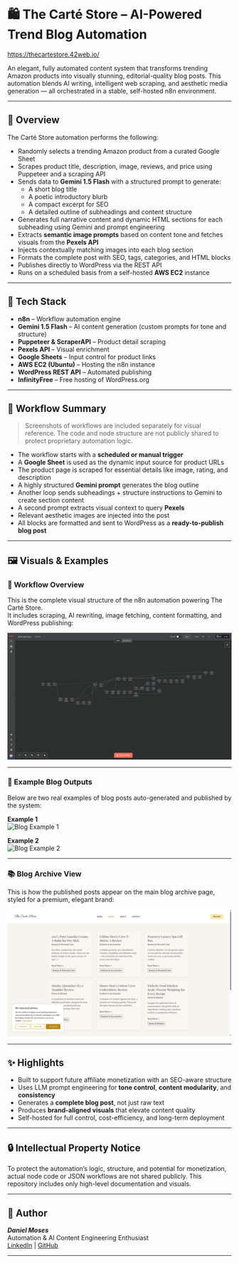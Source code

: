 # 🛍️ The Carté Store – AI-Powered Trend Blog Automation

https://thecartestore.42web.io/

An elegant, fully automated content system that transforms trending Amazon products into visually stunning, editorial-quality blog posts. This automation blends AI writing, intelligent web scraping, and aesthetic media generation — all orchestrated in a stable, self-hosted n8n environment.

---

## 🚀 Overview

The Carté Store automation performs the following:

- Randomly selects a trending Amazon product from a curated Google Sheet
- Scrapes product title, description, image, reviews, and price using Puppeteer and a scraping API
- Sends data to **Gemini 1.5 Flash** with a structured prompt to generate:
  - A short blog title
  - A poetic introductory blurb
  - A compact excerpt for SEO
  - A detailed outline of subheadings and content structure
- Generates full narrative content and dynamic HTML sections for each subheading using Gemini and prompt engineering
- Extracts **semantic image prompts** based on content tone and fetches visuals from the **Pexels API**
- Injects contextually matching images into each blog section
- Formats the complete post with SEO, tags, categories, and HTML blocks
- Publishes directly to WordPress via the REST API
- Runs on a scheduled basis from a self-hosted **AWS EC2** instance

---

## 🧠 Tech Stack

- **n8n** – Workflow automation engine
- **Gemini 1.5 Flash** – AI content generation (custom prompts for tone and structure)
- **Puppeteer & ScraperAPI** – Product detail scraping
- **Pexels API** – Visual enrichment
- **Google Sheets** – Input control for product links
- **AWS EC2 (Ubuntu)** – Hosting the n8n instance
- **WordPress REST API** – Automated publishing
- **InfinityFree** – Free hosting of WordPress.org

---

## 🔧 Workflow Summary

> Screenshots of workflows are included separately for visual reference. The code and node structure are not publicly shared to protect proprietary automation logic.

- The workflow starts with a **scheduled or manual trigger**
- A **Google Sheet** is used as the dynamic input source for product URLs
- The product page is scraped for essential details like image, rating, and description
- A highly structured **Gemini prompt** generates the blog outline
- Another loop sends subheadings + structure instructions to Gemini to create section content
- A second prompt extracts visual context to query **Pexels**
- Relevant aesthetic images are injected into the post
- All blocks are formatted and sent to WordPress as a **ready-to-publish blog post**

---

## 🖼️ Visuals & Examples

### 🔧 Workflow Overview

This is the complete visual structure of the n8n automation powering The Carté Store.  
It includes scraping, AI rewriting, image fetching, content formatting, and WordPress publishing:

![Workflow Visual](https://github.com/danielmoses-dev/thecartestore/blob/main/Workflow%20Visual.png)

---

### 📝 Example Blog Outputs

Below are two real examples of blog posts auto-generated and published by the system:

**Example 1**  
![Blog Example 1](https://github.com/danielmoses-dev/thecartestore/blob/main/Blog%20Example%201.png)

**Example 2**  
![Blog Example 2](https://github.com/danielmoses-dev/thecartestore/blob/main/Blog%20Example%202.png)

---

### 📚 Blog Archive View

This is how the published posts appear on the main blog archive page, styled for a premium, elegant brand:

![Blog Archive](https://github.com/danielmoses-dev/thecartestore/blob/main/Blog%20Archive%20Page.png)

---

## ✨ Highlights

- Built to support future affiliate monetization with an SEO-aware structure
- Uses LLM prompt engineering for **tone control**, **content modularity**, and **consistency**
- Generates a **complete blog post**, not just raw text
- Produces **brand-aligned visuals** that elevate content quality
- Self-hosted for full control, cost-efficiency, and long-term deployment

---

## 🔒 Intellectual Property Notice

To protect the automation’s logic, structure, and potential for monetization, actual node code or JSON workflows are not shared publicly. This repository includes only high-level documentation and visuals.

---

## 👤 Author

_**Daniel Moses**_  
Automation & AI Content Engineering Enthusiast  
[LinkedIn](https://linkedin.com/in/danielmoses15) | [GitHub](https://github.com/danielmoses-dev)

---
